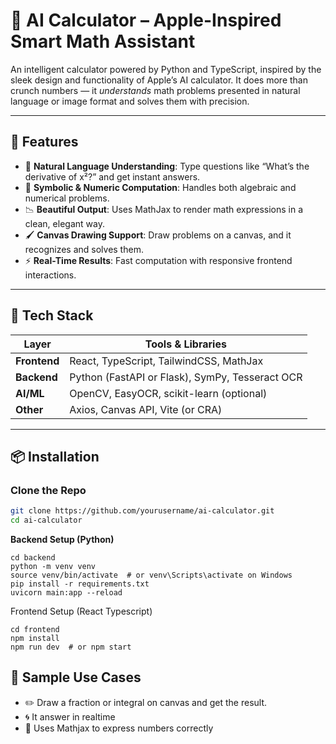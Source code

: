 # 🧠 AI Calculator – Apple-Inspired Smart Math Assistant

An intelligent calculator powered by Python and TypeScript, inspired by the sleek design and functionality of Apple’s AI calculator. It does more than crunch numbers — it *understands* math problems presented in natural language or image format and solves them with precision.

---

## 🚀 Features


- 💬 **Natural Language Understanding**: Type questions like “What’s the derivative of x²?” and get instant answers.
- 🧮 **Symbolic & Numeric Computation**: Handles both algebraic and numerical problems.
- 📉 **Beautiful Output**: Uses MathJax to render math expressions in a clean, elegant way.
- 🖌️ **Canvas Drawing Support**: Draw problems on a canvas, and it recognizes and solves them.
- ⚡ **Real-Time Results**: Fast computation with responsive frontend interactions.
  

---

## 🧰 Tech Stack

| Layer        | Tools & Libraries                        |
|--------------|------------------------------------------|
| **Frontend** | React, TypeScript, TailwindCSS, MathJax  |
| **Backend**  | Python (FastAPI or Flask), SymPy, Tesseract OCR |
| **AI/ML**    | OpenCV, EasyOCR, scikit-learn (optional) |
| **Other**    | Axios, Canvas API, Vite (or CRA)         |

---

## 📦 Installation
### Clone the Repo

```bash
git clone https://github.com/yourusername/ai-calculator.git
cd ai-calculator
```

**Backend Setup (Python)**
```
cd backend
python -m venv venv
source venv/bin/activate  # or venv\Scripts\activate on Windows
pip install -r requirements.txt
uvicorn main:app --reload
```

Frontend Setup (React Typescript)
```
cd frontend
npm install
npm run dev  # or npm start
```




 ## 🧪 Sample Use Cases
 - ✏️ Draw a fraction or integral on canvas and get the result.
 - 🌀 It answer in realtime
 - 🚀 Uses Mathjax to express numbers correctly 

    
